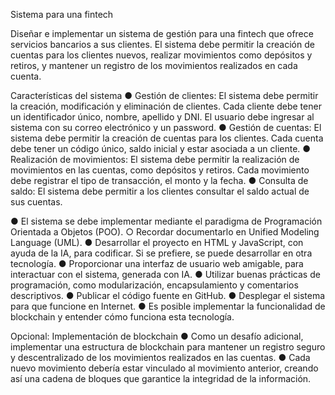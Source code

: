 Sistema para una fintech

Diseñar e implementar un sistema de gestión
para una fintech que ofrece servicios bancarios
a sus clientes.
El sistema debe permitir la creación de cuentas
para los clientes nuevos, realizar movimientos
como depósitos y retiros, y mantener un registro
de los movimientos realizados en cada cuenta.

Características del sistema
● Gestión de clientes: El sistema debe permitir
la creación, modificación y eliminación de
clientes. Cada cliente debe tener un
identificador único, nombre, apellido y DNI. El
usuario debe ingresar al sistema con su correo
electrónico y un password.
● Gestión de cuentas: El sistema debe permitir
la creación de cuentas para los clientes. Cada
cuenta debe tener un código único, saldo
inicial y estar asociada a un cliente.
● Realización de movimientos: El sistema debe
permitir la realización de movimientos en las
cuentas, como depósitos y retiros. Cada
movimiento debe registrar el tipo de
transacción, el monto y la fecha.
● Consulta de saldo: El sistema debe permitir a
los clientes consultar el saldo actual de sus
cuentas.

● El sistema se debe implementar mediante el
paradigma de Programación Orientada a
Objetos (POO).
○ Recordar documentarlo en Unified
Modeling Language (UML).
● Desarrollar el proyecto en HTML y JavaScript,
con ayuda de la IA, para codificar. Si se
prefiere, se puede desarrollar en otra
tecnología.
● Proporcionar una interfaz de usuario web
amigable, para interactuar con el sistema,
generada con IA.
● Utilizar buenas prácticas de programación,
como modularización, encapsulamiento y
comentarios descriptivos.
● Publicar el código fuente en GitHub.
● Desplegar el sistema para que funcione en
Internet.
● Es posible implementar la funcionalidad de
blockchain y entender cómo funciona esta
tecnología.

Opcional: Implementación de blockchain
● Como un desafío adicional, implementar una
estructura de blockchain para mantener un
registro seguro y descentralizado de los
movimientos realizados en las cuentas.
● Cada nuevo movimiento debería estar
vinculado al movimiento anterior, creando así
una cadena de bloques que garantice la
integridad de la información.
